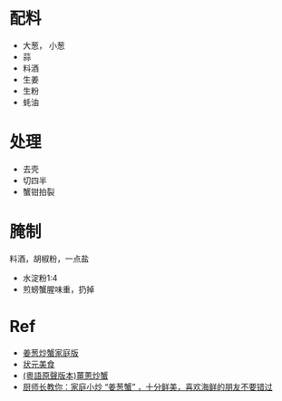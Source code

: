 

# 配料

*  大葱， 小葱
*  蒜
*  料酒
*  生姜
*  生粉
*  蚝油

# 处理

*  去壳
*  切四半
*  蟹钳拍裂

# 腌制

料酒，胡椒粉，一点盐


*  水淀粉1:4
*  煎螃蟹腥味重，扔掉

# Ref

*  [姜葱炒蟹家庭版](https://www.youtube.com/watch?v=L0ox3QbYYg8)  
*  [状元美食](https://www.youtube.com/watch?v=WW6H3kHv2LQ)  
*  [(粵語原聲版本)薑蔥炒蟹](https://www.youtube.com/watch?v=n3REIX1dvSE&t=318s)  
*  [厨师长教你：家庭小炒 “姜葱蟹” ，十分鲜美，喜欢海鲜的朋友不要错过](https://www.youtube.com/watch?v=p8UXY0lZ35w)